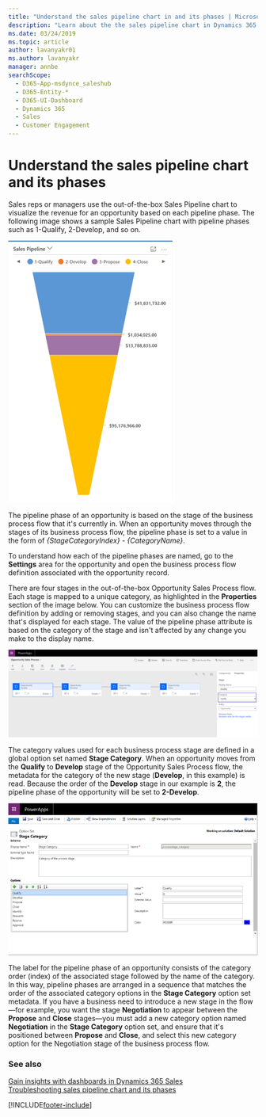 ```yaml
---
title: "Understand the sales pipeline chart in and its phases | MicrosoftDocs"
description: "Learn about the the sales pipeline chart in Dynamics 365 Sales and its phases."
ms.date: 03/24/2019
ms.topic: article
author: lavanyakr01
ms.author: lavanyakr
manager: annbe
searchScope: 
  - D365-App-msdynce_saleshub
  - D365-Entity-*
  - D365-UI-Dashboard
  - Dynamics 365
  - Sales
  - Customer Engagement
---
```


# Understand the sales pipeline chart and its phases

Sales reps or managers use the out-of-the-box Sales Pipeline chart to visualize the revenue for an opportunity based on each pipeline phase. The following image shows a sample Sales Pipeline chart with pipeline phases such as 1-Qualify, 2-Develop, and so on. 

![Sales Pipeline chart](media/sales-pipeline-chart.png "Sales Pipeline chart")

The pipeline phase of an opportunity is based on the stage of the business process flow that it's currently in. When an opportunity moves through the stages of its business process flow, the pipeline phase is set to a value in the form of _{StageCategoryIndex} - {CategoryName}_.

To understand how each of the pipeline phases are named, go to the **Settings** area for the opportunity and open the business process flow definition associated with the opportunity record. 
 
There are four stages in the out-of-the-box Opportunity Sales Process flow. Each stage is mapped to a unique category, as highlighted in the **Properties** section of the image below. You can customize the business process flow definition by adding or removing stages, and you can also change the name that's displayed for each stage. The value of the pipeline phase attribute is based on the category of the stage and isn't affected by any change you make to the display name. 

![Opportunity Sales Process definition](media/opportunity-sales-process-definition.png "Opportunity Sales Process definition")
 
The category values used for each business process stage are defined in a global option set named **Stage Category**. When an opportunity moves from the **Qualify** to **Develop** stage of the Opportunity Sales Process flow, the metadata for the category of the new stage (**Develop**, in this example) is read. Because the order of the **Develop** stage in our example is **2**, the pipeline phase of the opportunity will be set to **2-Develop**.

![Stage Category option set](media/stage-category.png "Stage Category option set")

The label for the pipeline phase of an opportunity consists of the category order (index) of the associated stage followed by the name of the category. In this way, pipeline phases are arranged in a sequence that matches the order of the associated category options in the **Stage Category** option set metadata. If you have a business need to introduce a new stage in the flow&mdash;for example, you want the stage **Negotiation** to appear between the **Propose** and **Close** stages&mdash;you must add a new category option named **Negotiation** in the **Stage Category** option set, and ensure that it's positioned between **Propose** and **Close**, and select this new category option for the Negotiation  stage of the business process flow. 


### See also

[Gain insights with dashboards in Dynamics 365 Sales](dashboards.md)  
[Troubleshooting sales pipeline chart and its phases](ts-sales-pipeline.md)

[!INCLUDE[footer-include](../includes/footer-banner.md)]

